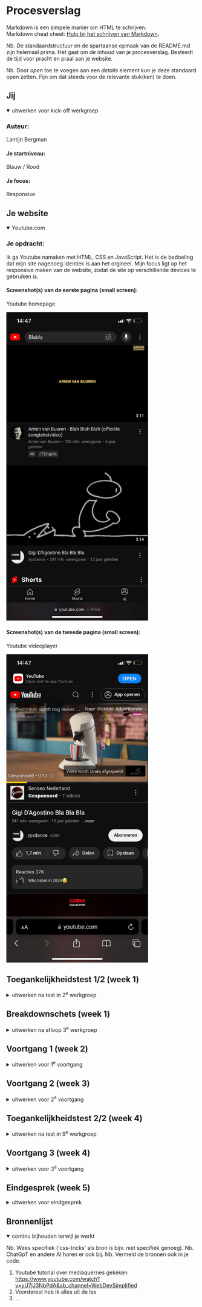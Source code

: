 # Procesverslag
Markdown is een simpele manier om HTML te schrijven.  
Markdown cheat cheet: [Hulp bij het schrijven van Markdown](https://github.com/adam-p/markdown-here/wiki/Markdown-Cheatsheet).

Nb. De standaardstructuur en de spartaanse opmaak van de README.md zijn helemaal prima. Het gaat om de inhoud van je procesverslag. Besteedt de tijd voor pracht en praal aan je website.

Nb. Door *open* toe te voegen aan een *details* element kun je deze standaard open zetten. Fijn om dat steeds voor de relevante stuk(ken) te doen.





## Jij

<details open>
  <summary>uitwerken voor kick-off werkgroep</summary>

  ### Auteur:
  Lantijn Bergman

  #### Je startniveau:
  Blauw / Rood

  #### Je focus:
  Responsive
 
</details>





## Je website

<details open>
  <summary>Youtube.com</summary>

  ### Je opdracht:
  Ik ga Youtube namaken met HTML, CSS en JavaScript. Het is de bedoeling dat mijn site nagenoeg identiek is aan het orgineel. Mijn focus ligt op het responsive maken van de website, zodat de site op verschillende devices te gebruiken is. 

  #### Screenshot(s) van de eerste pagina (small screen): 
  Youtube homepage
  
  <img src="readme-images/youtube_front_mobiel.jpg" width="375px" alt="omschrijving van de pagina">

  #### Screenshot(s) van de tweede pagina (small screen):
  Youtube videoplayer
  
  <img src="readme-images/youtube_video_mobiel.jpg" width="375px" alt="omschrijving van de pagina">
 
</details>



## Toegankelijkheidstest 1/2 (week 1)

<details>
  <summary>uitwerken na test in 2<sup>e</sup> werkgroep</summary>

  ### Bevindingen
Youtube is erg toegankelijk voor gebruikers met een handicap. Ik heb niet heel veel ervaring met een screenreader maar naar mijn mening is youtube er prima mee te gebruiken. Er zijn nog een paar HTML elementen die verbeterd kunnen worden zoals lists gebruiken voor een aantal elementen en headings geven. Ik heb foto's van mijn toegankelijksheidstestformulier bij Toegankelijkheidstest 2/2 (week 4) geplaatst.
</details>



## Breakdownschets (week 1)

<details>
  <summary>uitwerken na afloop 3<sup>e</sup> werkgroep</summary>

  ### de hele pagina: 
  <img src="readme-images/HTML_ontleding.png" width="375px" alt="breakdown van de hele pagina">

  ### dynamisch deel (bijv menu): 
  <img src="readme-images/dummy-plaatje.jpg" width="375px" alt="breakdown van een dynamisch deel">

  ### wellicht nog een dynamisch deel (bijv filter): 
  <img src="readme-images/dummy-plaatje.jpg" width="375px" alt="breakdown van nog een dynamisch deel">

</details>





## Voortgang 1 (week 2)

<details>
  <summary>uitwerken voor 1<sup>e</sup> voortgang</summary>

  ### Stand van zaken
 Het lukte me goed om de basis HTML te verwerken en heb al en goed idee over hoe ik het wil gaan stylen met CSS. Ik weet alleen nog niet precies hoe ik een grid gebruik om mijn video's te laten zien. Ook heb ik geen idee over hoe ik de header mooi ga krijgen. Ik heb ook alle icoontjes in illustrator gemaakt.

  ### Verslag van meeting
  hier na afloop snel de uitkomsten van de meeting vastleggen

  - Ik ga de grid opdracht maken daarmee kan ik leren hoe ik mijn videomain kan maken
  - Gebruik SVG inplaats van PNG voor de iconen
  - Gebruik een aside en een form voor de header inplaats van een div
  - Maak veel meer gebruik van li voor dingen die eigenlijk in een lijst staan

    Hier kan je zien hoe ik gebruik maak van containers en display:flex om mijn pagina te stijlen. Om dingen naast elkaar te zetten staat de flex-direction op row en om dingen onder elkaar te zetten gebruik flex-direction: column

    
<img src="readme-images/Flex_ontleding.png" width="375px" alt="ontleding van hoe ik flexboxes gebruik">


</details>





## Voortgang 2 (week 3)

<details>
  <summary>uitwerken voor 2<sup>e</sup> voortgang</summary>

  ### Stand van zaken
 Het gaat goed met de website. De HTML is voor het grootste deel af en ik ben lekker bezig met de CSS. Dingen als grid en flexbox heb ik begrepen om daarmee de website vorm te geven. Sommige dingen lukken nog niet maar daar maak ik een lijstje met vragen voor in de les.


  ### Verslag van meeting
  hier na afloop snel de uitkomsten van de meeting vastleggen

  - Het is gelukt om de nav in de main te zetten en in dezelfde grid als de video's zo neemt het altijd dezelfde ruimte in en blijft het responsive als je de site kleiner maakt.
  - Header moet op position: fixed om bovenaan te blijven tijdens het scrollen
  - Overflow-X gebruiken om categoriën horizontaal te laten scrollen
  - Ik moet mediaquery gebruiken voor mobiel formaat
  - Custom properties gebruiken voor de kleuren 


    Hier kan je zien hoe ik gebruik heb gemaakt van een grid om de homepage te stijlen

    
    <img src="readme-images/videomain_grid.png" width="375px" alt="foto van grid">

    

    Dit is hoe de header eruit ziet en ik hier gebruik gemaakt van een aside, form en een ul

    
    <img src="readme-images/youtube_banner.png" width="675px" alt="foto van header">

</details>





## Toegankelijkheidstest 2/2 (week 4)

<details>
  <summary>uitwerken na test in 9<sup>e</sup> werkgroep</summary>

Toegankelijkheidstest pagina 1
  
  <img src="readme-images/Toegankelijkheidstest_1.jpg" width="375px" alt="Toegankelijkheidstest pagina 1">

  Toegankelijkheidstest pagina 2

  <img src="readme-images/Toegankelijkheidstest_2.jpg" width="375px" alt="Toegankelijkheidstest pagina 2">

  Toegankelijkheidstest pagina 3

  <img src="readme-images/Toegankelijkheidstest_3.jpg" width="375px" alt="Toegankelijkheidstest pagina 3">

  Toegankelijkheidstest pagina 4

  <img src="readme-images/Toegankelijkheidstest_4.jpg" width="375px" alt="Toegankelijkheidstest pagina 4">

  Toegankelijkheidstest pagina 5

  <img src="readme-images/Toegankelijkheidstest_5.jpg" width="375px" alt="Toegankelijkheidstest pagina 5">

  ### Bevindingen
  Aangezien Youtube al toegankelijk is heb ik niet perse verbeteringen hieraan gebrachtop aan de toegankelijkheid, de code kon wel semantischer geschreven worden dus dat heb ik gedaan. Mijn HTML is semantisch en ik heb headings gebruikt waar dat nodig is. Ik op de homepage ook een h1 gebruikt maar onzichtbaar gemaakt, zodat het voor een screenreader wel werkt maar niet afleid voor gebruikers die wel kunnen zien. Ik heb doormiddel van de juiste attributen de toegankelijkheid verbeterd. Ik heb gebruik gemaakt van section, article, headings, form, aside, a en ul's om het zo semantisch mogelijk te houden en heb alleen voor de vormgeving af en toe een div gebruikt, ik heb ook zo min mogelijk class gebruikt.

</details>





## Voortgang 3 (week 4)

<details>
  <summary>uitwerken voor 3<sup>e</sup> voortgang</summary>

  ### Stand van zaken
  De website oogt indentiek aan de orginele Youtube, dus dat gaat erg goed. Ik heb nog een paar dingen die ik moet fixen, zoals een werkend hamburger menu, hoe ik de nav onderaan krijg met mediaquerry en wat responsive dingetjes zoals dat de iconen en de video goed meeschalen.

  ### Verslag van meeting
  hier na afloop snel de uitkomsten van de meeting vastleggen

  - nav flex-direction row geven, position fixed en bottom 0, bij een bepaalde max-width. Zo gaat de nav onderaan staan op mobiel formaat
  - Hamburger menu werkt met JavaScript, ik zet het menu normaal op display none en met JavaScript als je erop klikt veranderd het naar display block
  - Geef de video width 100% met een mediaquerry 
  - Gebruik justify-content: space around om bepaalde elementen netjes te centreren en goed responsive te maken, zoals de nav en de header.
  - Met mediaquerry kan je veel dingen doen, ik heb bijvoorbeeld een mobiel formaat gemaakt door alle mobiele elementen op display: none te zetten en vanaf een bepaalde width zet ik ze op display block en dan zet ik de desktop elementen op display none

    Hier kan je zien hoe ik mediaquerries heb gebruikt om de website naar mobiel formaat aan te laten passen. Zo gaat bijvoorbeeld de nav onderaan in het midden staan, wordt het youtube logo kleiner en veranderderen de drie icoontjes rechtboven naar een uitklapmenutje.

    <img src="readme-images/Youtube_front_mobiel_def.png" width="375px" alt="Homepage mobiel formaat">

</details>





## Eindgesprek (week 5)

<details>
  <summary>uitwerken voor eindgesprek</summary>

  ### Je uitkomst - karakteristiek screenshots:
  Homepage desktop formaat
  
  <img src="readme-images/Youtube_front_desktop_def.png" width="375px" alt="Homepage desktopformaat">
  
  Videoplayer desktop formaat
  
  <img src="readme-images/Youtube_player_dekstop_def.png" width="375px" alt="Videoplayer desktopformaat">

  Homepage mobiel formaat
  
  <img src="readme-images/Youtube_front_mobiel_def.png" width="375px" alt="Homepage mobiel formaat">  
  
  Videoplayer mobiel formaat
  
  <img src="readme-images/Youtube_video_mobiel_def.png" width="375px" alt="Videoplayer mobiel formaat">


  ### Dit ging goed/Heb ik geleerd: 
  Korte omschrijving met plaatjes

  <img src="readme-images/dummy-plaatje.jpg" width="375px" alt="top">


  ### Dit was lastig/Is niet gelukt:
  Korte omschrijving met plaatjes

  <img src="readme-images/dummy-plaatje.jpg" width="375px" alt="bummer">
</details>





## Bronnenlijst

<details open>
  <summary>continu bijhouden terwijl je werkt</summary>

  Nb. Wees specifiek ('css-tricks' als bron is bijv. niet specifiek genoeg). 
  Nb. ChatGpT en andere AI horen er ook bij.
  Nb. Vermeld de bronnen ook in je code.

  1. Youtube tutorial over mediaquerries gekeken https://www.youtube.com/watch?v=yU7jJ3NbPdA&ab_channel=WebDevSimplified
  2. Voorderest heb ik alles uit de les
  3. ...

</details>
